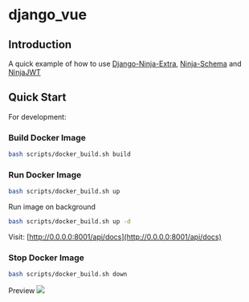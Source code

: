 # django_vue

## Introduction
A quick example of how to use [Django-Ninja-Extra](https://eadwincode.github.io/django-ninja-extra/), [Ninja-Schema](https://github.com/eadwinCode/ninja-schema) and [NinjaJWT](https://eadwincode.github.io/django-ninja-jwt/)


## Quick Start
For development: 
### Build Docker Image
```bash
bash scripts/docker_build.sh build
```

### Run Docker Image
```bash
bash scripts/docker_build.sh up
```
Run image on background
```bash
bash scripts/docker_build.sh up -d
```
Visit: [http://0.0.0.0:8001/api/docs](http://0.0.0.0:8001/api/docs)

### Stop Docker Image
```bash
bash scripts/docker_build.sh down
```

Preview
<img src="docs/image/bookstore_api.gif">